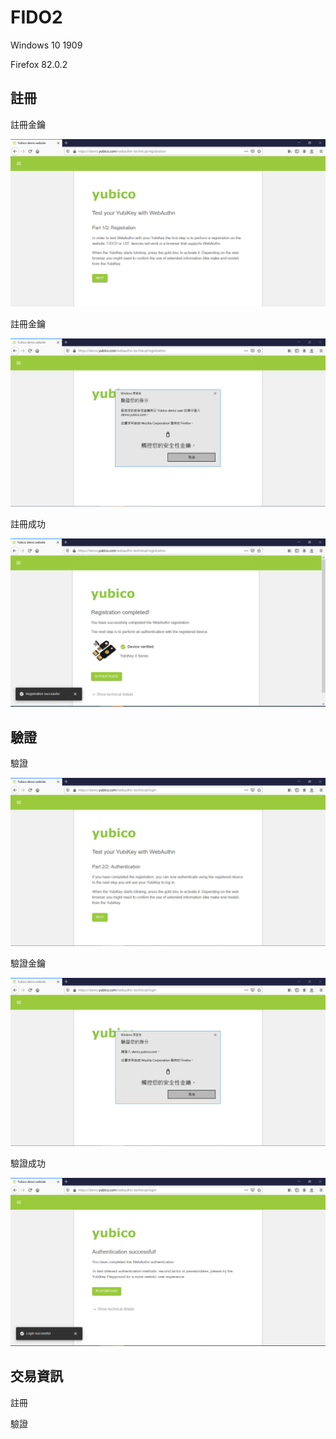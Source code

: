# FIDO2

Windows 10 1909

Firefox 82.0.2

## 註冊

註冊金鑰

![Firefox_001](./Firefox/Firefox_001.png)

註冊金鑰

![Firefox_002](./Firefox/Firefox_002.png)

註冊成功

![Firefox_003](./Firefox/Firefox_003.png)

## 驗證

驗證

![Firefox_004](./Firefox/Firefox_004.png)

驗證金鑰

![Firefox_005](./Firefox/Firefox_005.png)

驗證成功

![Firefox_006](./Firefox/Firefox_006.png)

## 交易資訊

註冊

驗證